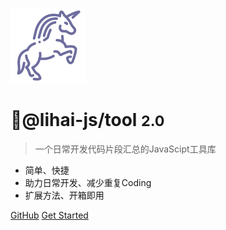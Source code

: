 ![logo](./single.svg)

# 🦄@lihai-js/tool <small>2.0</small>

> 一个日常开发代码片段汇总的JavaScipt工具库

- 简单、快捷
- 助力日常开发、减少重复Coding
- 扩展方法、开箱即用


[GitHub](https://github.com/CatsAndMice/tool)
[Get Started](?id=🦄lihai-jstool)
